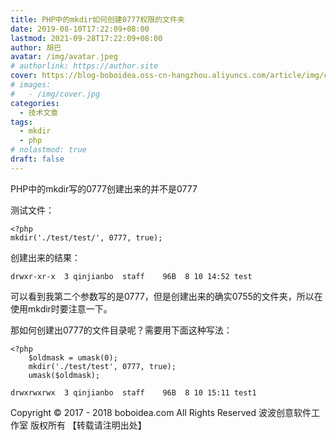 ```yaml
---
title: PHP中的mkdir如何创建0777权限的文件夹
date: 2019-08-10T17:22:09+08:00
lastmod: 2021-09-28T17:22:09+08:00
author: 胡巴
avatar: /img/avatar.jpeg
# authorlink: https://author.site
cover: https://blog-boboidea.oss-cn-hangzhou.aliyuncs.com/article/img/cover.jpg
# images:
#   - /img/cover.jpg
categories:
  - 技术文章
tags:
  - mkdir
  - php
# nolastmod: true
draft: false
---
```


PHP中的mkdir写的0777创建出来的并不是0777

<!--more-->

 测试文件：

    <?php
    mkdir('./test/test/', 0777, true);

创建出来的结果：

    drwxr-xr-x  3 qinjianbo  staff    96B  8 10 14:52 test

可以看到我第二个参数写的是0777，但是创建出来的确实0755的文件夹，所以在使用mkdir时要注意一下。

那如何创建出0777的文件目录呢？需要用下面这种写法：

    <?php
		$oldmask = umask(0);
		mkdir('./test/test', 0777, true);
		umask($oldmask);

    drwxrwxrwx  3 qinjianbo  staff    96B  8 10 15:11 test1

<!--declare-declare-->

Copyright &copy; 2017 - 2018 boboidea.com All Rights Reserved 波波创意软件工作室 版权所有 【转载请注明出处】
